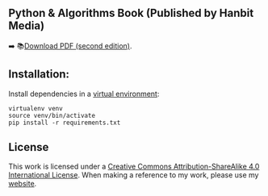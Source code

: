 ## Python & Algorithms Book (Published by Hanbit Media)

➡️ 📚[Download PDF (second edition)](https://github.com/bt3gl/Book-Python_and_Algorithms/blob/master/ebook_pdf/book_second_edition.pdf).



## Installation:

Install dependencies in a [virtual environment](https://coderwall.com/p/8-aeka):

```
virtualenv venv
source venv/bin/activate
pip install -r requirements.txt
```


## License

This work is licensed under a [Creative Commons Attribution-ShareAlike 4.0 International License](http://creativecommons.org/licenses/by-sa/4.0/).
When making a reference to my work, please use my [website](http://bt3gl.github.io/index.html).
